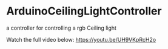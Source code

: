 # ArduinoCeilingLightController
a controller for controlling a rgb Ceiling light

Watch the full video below: 
https://youtu.be/UH9VKpRcH2o
